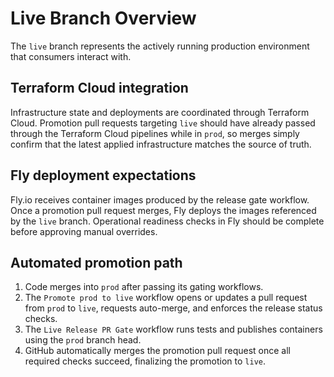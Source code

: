 # Live Branch Overview

The `live` branch represents the actively running production environment that consumers interact with.

## Terraform Cloud integration

Infrastructure state and deployments are coordinated through Terraform Cloud. Promotion pull requests targeting `live` should have already passed through the Terraform Cloud pipelines while in `prod`, so merges simply confirm that the latest applied infrastructure matches the source of truth.

## Fly deployment expectations

Fly.io receives container images produced by the release gate workflow. Once a promotion pull request merges, Fly deploys the images referenced by the `live` branch. Operational readiness checks in Fly should be complete before approving manual overrides.

## Automated promotion path

1. Code merges into `prod` after passing its gating workflows.
2. The `Promote prod to live` workflow opens or updates a pull request from `prod` to `live`, requests auto-merge, and enforces the release status checks.
3. The `Live Release PR Gate` workflow runs tests and publishes containers using the `prod` branch head.
4. GitHub automatically merges the promotion pull request once all required checks succeed, finalizing the promotion to `live`.
